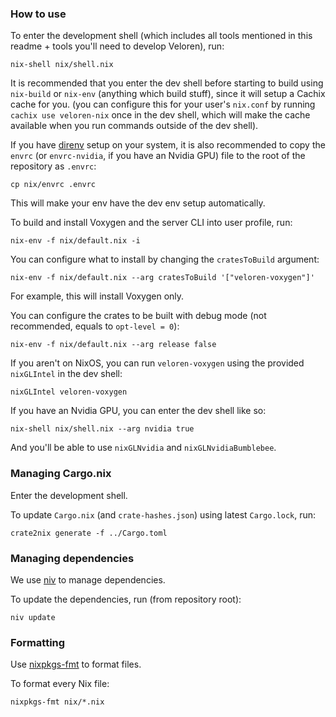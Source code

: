 ### How to use

To enter the development shell (which includes all tools mentioned in this readme + tools you'll need to develop Veloren), run:
```shell
nix-shell nix/shell.nix
```
It is recommended that you enter the dev shell before starting to build using `nix-build` or `nix-env` (anything which build stuff),
since it will setup a Cachix cache for you. (you can configure this for your user's `nix.conf` by running `cachix use veloren-nix` once in the dev shell,
which will make the cache available when you run commands outside of the dev shell).

If you have [direnv](https://direnv.net) setup on your system, it is also recommended to copy the `envrc`
(or `envrc-nvidia`, if you have an Nvidia GPU) file to the root of the repository as `.envrc`:
```shell
cp nix/envrc .envrc
```
This will make your env have the dev env setup automatically.

To build and install Voxygen and the server CLI into user profile, run:
```shell
nix-env -f nix/default.nix -i
```
You can configure what to install by changing the `cratesToBuild` argument:
```shell
nix-env -f nix/default.nix --arg cratesToBuild '["veloren-voxygen"]'
```
For example, this will install Voxygen only.

You can configure the crates to be built with debug mode (not recommended, equals to `opt-level = 0`):
```shell
nix-env -f nix/default.nix --arg release false
```

If you aren't on NixOS, you can run `veloren-voxygen` using the provided `nixGLIntel` in the dev shell:
```shell
nixGLIntel veloren-voxygen
```
If you have an Nvidia GPU, you can enter the dev shell like so:
```shell
nix-shell nix/shell.nix --arg nvidia true
```
And you'll be able to use `nixGLNvidia` and `nixGLNvidiaBumblebee`.

### Managing Cargo.nix

Enter the development shell.

To update `Cargo.nix` (and `crate-hashes.json`) using latest `Cargo.lock`, run:
```shell
crate2nix generate -f ../Cargo.toml
```

### Managing dependencies

We use [niv](https://github.com/nmattia/niv) to manage dependencies.

To update the dependencies, run (from repository root):
```shell
niv update
```

### Formatting

Use [nixpkgs-fmt](https://github.com/nix-community/nixpkgs-fmt) to format files.

To format every Nix file:
```shell
nixpkgs-fmt nix/*.nix
```
